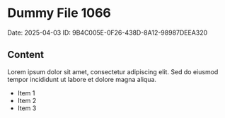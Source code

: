 # Dummy File 1066

Date: 2025-04-03
ID: 9B4C005E-0F26-438D-8A12-98987DEEA320

## Content

Lorem ipsum dolor sit amet, consectetur adipiscing elit.
Sed do eiusmod tempor incididunt ut labore et dolore magna aliqua.

* Item 1
* Item 2
* Item 3
